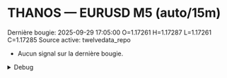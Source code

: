 # THANOS — EURUSD M5 (auto/15m)
Dernière bougie: 2025-09-29 17:05:00  O=1.17261  H=1.17287  L=1.17261  C=1.17285
Source active: twelvedata_repo

- Aucun signal sur la dernière bougie.

<details><summary>Debug</summary>

- TD_API_KEY manquant.

</details>